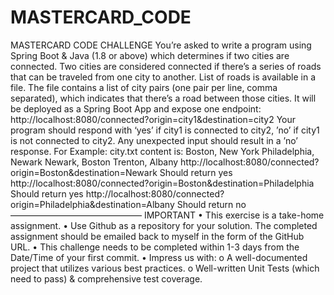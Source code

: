 # MASTERCARD_CODE
MASTERCARD CODE CHALLENGE
You’re asked to write a program using Spring Boot & Java (1.8 or above) which determines if two cities are connected. Two cities are considered connected if there’s a series of roads that can be traveled from one city to another.
List of roads is available in a file. The file contains a list of city pairs (one pair per line, comma separated), which indicates that there’s a road between those cities.
It will be deployed as a Spring Boot App and expose one endpoint:
http://localhost:8080/connected?origin=city1&destination=city2
Your program should respond with ‘yes’ if city1 is connected to city2, ’no’ if city1 is not connected to city2.
Any unexpected input should result in a ’no’ response.
For Example:
city.txt content is:
Boston, New York
Philadelphia, Newark
Newark, Boston
Trenton, Albany
http://localhost:8080/connected?origin=Boston&destination=Newark
Should return yes
http://localhost:8080/connected?origin=Boston&destination=Philadelphia
Should return yes
http://localhost:8080/connected?origin=Philadelphia&destination=Albany
Should return no
———————————————
IMPORTANT
• This exercise is a take-home assignment.
• Use Github as a repository for your solution. The completed assignment should be emailed back to myself in the form of the GitHub URL.
• This challenge needs to be completed within 1-3 days from the Date/Time of your first commit.
• Impress us with:
o A well-documented project that utilizes various best practices.
o Well-written Unit Tests (which need to pass) & comprehensive test coverage.
